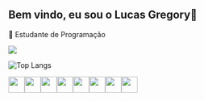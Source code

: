 ## Bem vindo, eu sou o Lucas Gregory👋

🔭 Estudante de Programação

<picture>
  <source
    srcset="https://github-readme-stats.vercel.app/api?username=oLucasGregory&show_icons=true&theme=dark"
    media="(prefers-color-scheme: dark)"
  />
  <source
    srcset="https://github-readme-stats.vercel.app/api?username=oLucasGregory&show_icons=true"
    media="(prefers-color-scheme: light), (prefers-color-scheme: no-preference)"
  />
  <img src="https://github-readme-stats.vercel.app/api?username=oLucasGregory&show_icons=true" />
</picture>

![Top Langs](https://github-readme-stats.vercel.app/api/top-langs/?username=oLucasGregory&layout=compact)

<div style="display: flex;">
  <img style="width: 32px;" src="https://cdn.jsdelivr.net/gh/devicons/devicon@latest/icons/react/react-original.svg" />
  <img  style="width: 32px;" src="https://cdn.jsdelivr.net/gh/devicons/devicon@latest/icons/javascript/javascript-original.svg" />
  <img style="width: 32px;" src="https://cdn.jsdelivr.net/gh/devicons/devicon@latest/icons/html5/html5-original.svg" />
  <img style="width: 32px;" src="https://cdn.jsdelivr.net/gh/devicons/devicon@latest/icons/css3/css3-original.svg" />
  <img style="width: 32px;" src="https://cdn.jsdelivr.net/gh/devicons/devicon@latest/icons/less/less-plain-wordmark.svg" />
  <img style="width: 32px;" src="https://cdn.jsdelivr.net/gh/devicons/devicon@latest/icons/sass/sass-original.svg" />
  <img style="width: 32px;" src="https://cdn.jsdelivr.net/gh/devicons/devicon@latest/icons/gulp/gulp-plain.svg" />
  <img style="width: 32px;" src="https://cdn.jsdelivr.net/gh/devicons/devicon@latest/icons/jquery/jquery-original.svg" />          
</div>

          


        
          


            
          



<!--
**oLucasGregory/oLucasGregory** is a ✨ _special_ ✨ repository because its `README.md` (this file) appears on your GitHub profile.

Here are some ideas to get you started:

- 🔭 I’m currently working on ...
- 🌱 I’m currently learning ...
- 👯 I’m looking to collaborate on ...
- 🤔 I’m looking for help with ...
- 💬 Ask me about ...
- 📫 How to reach me: ...
- 😄 Pronouns: ...
- ⚡ Fun fact: ...
-->
